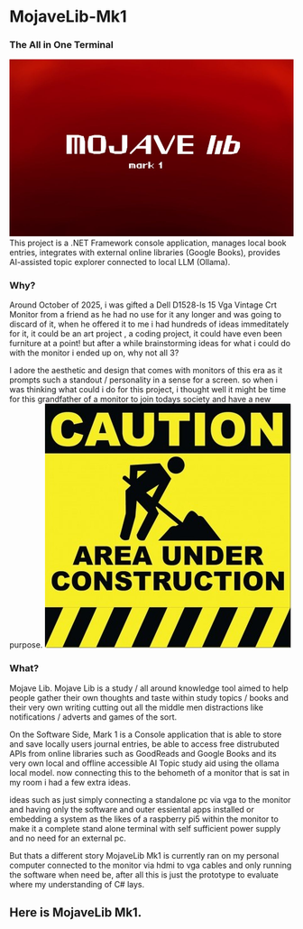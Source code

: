 # MojaveLib-Mk1
### The All in One Terminal
![MLibMk1](assets/photos/p1.jpg)
This project is a .NET Framework console application, manages local book entries, integrates with external online libraries (Google Books), provides AI-assisted topic explorer connected to local LLM (Ollama).

### Why?
Around October of 2025, i was gifted a Dell D1528-ls 15 Vga Vintage Crt Monitor from a friend as he had no use for it any longer and was going to discard of it, when he offered it to me i had hundreds of ideas immeditately for it, it could be an art project , a coding project, it could have even been furniture at a point! but after a while brainstorming ideas for what i could do with the monitor i ended up on, why not all 3?

I adore the aesthetic and design that comes with monitors of this era as it prompts such a standout / personality in a sense for a screen. so when i was thinking what could i do for this project, i thought well it might be time for this grandfather of a monitor to join todays society and have a new purpose.
![Monitor1](assets/photos/p3.jpg)
### What?
Mojave Lib. Mojave Lib is a study / all around knowledge tool aimed to help people gather their own thoughts and taste within study topics / books and their very own writing cutting out all the middle men distractions like notifications / adverts and games of the sort.

On the Software Side, Mark 1 is a Console application that is able to store and save locally users journal entries, be able to access free distrubuted APIs from online libraries such as GoodReads and Google Books and its very own local and offline accessible AI Topic study aid using the ollama local model. now connecting this to the behometh of a monitor that is sat in my room i had a few extra ideas.

ideas such as just simply connecting a standalone pc via vga to the monitor and having only the software and outer essiental apps installed or embedding a system as the likes of a raspberry pi5 within the monitor to make it a complete stand alone terminal with self sufficient power supply and no need for an external pc.

But thats a different story MojaveLib Mk1 is currently ran on my personal computer connected to the monitor via hdmi to vga cables and only running the software when need be, after all this is just the prototype to evaluate where my understanding of C# lays.

## Here is MojaveLib Mk1.
